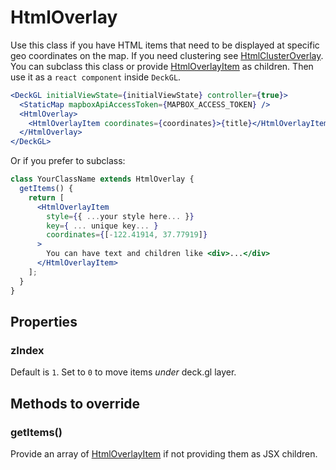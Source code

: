 # HtmlOverlay

Use this class if you have HTML items that need to be displayed at specific geo coordinates on the map.
If you need clustering see [HtmlClusterOverlay](/docs/api-reference/overlays/html-cluster-overlay).
You can subclass this class or provide [HtmlOverlayItem](/docs/api-reference/overlays/html-overlay-item) as children.
Then use it as a `react component` inside `DeckGL`.

```jsx
<DeckGL initialViewState={initialViewState} controller={true}>
  <StaticMap mapboxApiAccessToken={MAPBOX_ACCESS_TOKEN} />
  <HtmlOverlay>
    <HtmlOverlayItem coordinates={coordinates}>{title}</HtmlOverlayItem>
  </HtmlOverlay>
</DeckGL>
```

Or if you prefer to subclass:

```jsx
class YourClassName extends HtmlOverlay {
  getItems() {
    return [
      <HtmlOverlayItem
        style={{ ...your style here... }}
        key={ ... unique key... }
        coordinates={[-122.41914, 37.77919]}
      >
        You can have text and children like <div>...</div>
      </HtmlOverlayItem>
    ];
  }
}
```

## Properties

### zIndex

Default is `1`. Set to `0` to move items _under_ deck.gl layer.

## Methods to override

### getItems()

Provide an array of [HtmlOverlayItem](/docs/api-reference/overlays/html-overlay-item)
if not providing them as JSX children.
